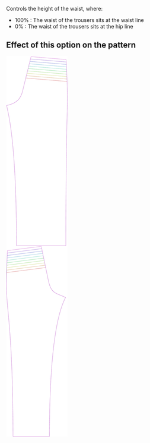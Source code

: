 Controls the height of the waist, where:

-   100% : The waist of the trousers sits at the waist line
-   0% : The waist of the trousers sits at the hip line

## Effect of this option on the pattern

![This image shows the effect of this option by superimposing several variants that have a different value for this option](titan_waistheight_sample.svg "Effect of this option on the pattern")
